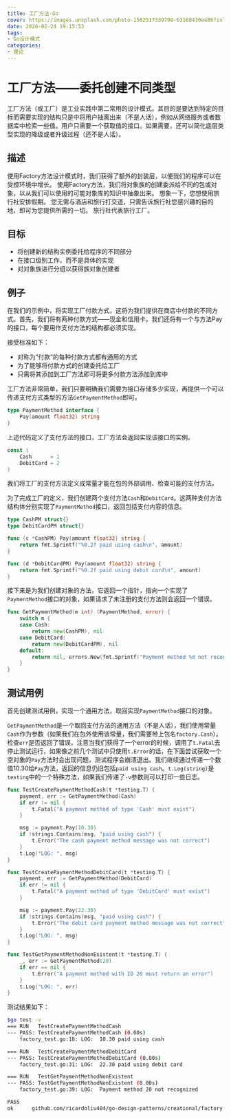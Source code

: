 ```yaml
---
title: 工厂方法-Go
cover: https://images.unsplash.com/photo-1582517339790-63168430ee86?ixlib=rb-1.2.1&ixid=eyJhcHBfaWQiOjEyMDd9&auto=format&fit=crop&w=1951&q=80
date: 2020-02-24 19:15:53
tags:
- Go设计模式
categories:
- 理论
---
```


# 工厂方法——委托创建不同类型

工厂方法（或工厂）是工业实践中第二常用的设计模式。其目的是要达到特定的目标而需要实现的结构只是中将用户抽离出来（不是人话），例如从网络服务或者数据库中检索一些值。用户只需要一个获取值的接口。如果需要，还可以简化底层类型实现的降级或者升级过程（还不是人话）。

## 描述

使用Factory方法设计模式时，我们获得了额外的封装层，以便我们的程序可以在受控环境中增长。 使用Factory方法，我们将对象族的创建委派给不同的包或对象，以从我们可以使用的可能对象库的知识中抽象出来。 想象一下，您想使用旅行社安排假期。 您无需与酒店和旅行打交道，只需告诉旅行社您感兴趣的目的地，即可为您提供所需的一切。 旅行社代表旅行工厂。

## 目标

- 将创建新的结构实例委托给程序的不同部分
- 在接口级别工作，而不是具体的实现
- 对对象族进行分组以获得族对象创建者

## 例子

在我们的示例中，将实现工厂付款方式，这将为我们提供在商店中付款的不同方式。首先，我们将有两种付款方式——现金和信用卡。我们还将有一个与方法Pay的接口，每个要用作支付方法的结构都必须实现。

接受标准如下：
- 对称为“付款”的每种付款方式都有通用的方式
- 为了能够将付款方式的创建委托给工厂
- 只需将其添加到工厂方法即可将更多付款方法添加到库中


工厂方法非常简单，我们只要明确我们需要为接口存储多少实现，再提供一个可以传递支付方式类型的方法`GetPaymentMethod`即可。

``` Go
type PaymentMethod interface {
	Pay(amount float32) string
}
```

上述代码定义了支付方法的接口，工厂方法会返回实现该接口的实例。

``` Go
const (
	Cash      = 1
	DebitCard = 2
)
```

我们将工厂的支付方法定义成常量才能在包的外部调用、检查可能的支付方法。

为了完成工厂的定义，我们创建两个支付方法`Cash`和`DebitCard`。这两种支付方法结构体分别实现了`PaymentMethod`接口，返回包括支付内容的信息。

``` Go
type CashPM struct{}
type DebitCardPM struct{}

func (c *CashPM) Pay(amount float32) string {
	return fmt.Sprintf("%0.2f paid using cash\n", amount)
}

func (d *DebitCardPM) Pay(amount float32) string {
	return fmt.Sprintf("%0.2f paid using debit card\n", amount)
}
```

接下来是为我们创建对象的方法，它返回一个指针，指向一个实现了`PaymentMethod`接口的对象，如果请求了未注册的支付方法则会返回一个错误。

``` Go
func GetPaymentMethod(m int) (PaymentMethod, error) {
	switch m {
	case Cash:
		return new(CashPM), nil
	case DebitCard:
		return new(DebitCardPM), nil
	default:
		return nil, errors.New(fmt.Sprintf("Payment method %d not recognized\n", m))
	}
}
```

## 测试用例

首先创建测试用例，实现一个通用方法，取回实现`PaymentMethod`接口的对象。

`GetPaymentMethod`是一个取回支付方法的通用方法（不是人话），我们使用常量`Cash`作为参数（如果我们在包外使用该常量，我们需要带上包名`factory.Cash`）。检查`err`是否返回了错误，注意当我们获得了一个error的时候，调用了`t.Fatal`去停止测试运行，如果像之前几个测试中只使用`t.Error`的话，在下面尝试获取一个空对象的`Pay`方法时会出现问题，测试程序会崩溃退出。我们继续通过传递一个数值10.30给`Pay`方法，返回的信息仍旧包括`paid using cash`。`t.Log(string)`是`testing`中的一个特殊方法，如果我们传递了`-v`参数则可以打印一些日志。

``` Go
func TestCreatePaymentMethodCash(t *testing.T) {
	payment, err := GetPaymentMethod(Cash)
	if err != nil {
		t.Fatal("A payment method of type 'Cash' must exist")
	}

	msg := payment.Pay(10.30)
	if !strings.Contains(msg, "paid using cash") {
		t.Error("The cash payment method message was not correct")
	}
	t.Log("LOG: ", msg)
}

func TestCreatePaymentMethodDebitCard(t *testing.T) {
	payment, err := GetPaymentMethod(DebitCard)
	if err != nil {
		t.Fatal("A payment method of type 'DebitCard' must exist")
	}

	msg := payment.Pay(22.30)
	if !strings.Contains(msg, "paid using cash") {
		t.Error("The debit card payment method message was not correct")
	}
	t.Log("LOG: ", msg)
}

func TestGetPaymentMethodNonExistent(t *testing.T) {
	_, err := GetPaymentMethod(20)
	if err == nil {
		t.Error("A payment method with ID 20 must return an error")
	}
	t.Log("LOG: ", err)
}
```

测试结果如下：

``` bash
$go test -v
=== RUN   TestCreatePaymentMethodCash
--- PASS: TestCreatePaymentMethodCash (0.00s)
    factory_test.go:18: LOG:  10.30 paid using cash

=== RUN   TestCreatePaymentMethodDebitCard
--- PASS: TestCreatePaymentMethodDebitCard (0.00s)
    factory_test.go:31: LOG:  22.30 paid using debit card

=== RUN   TestGetPaymentMethodNonExistent
--- PASS: TestGetPaymentMethodNonExistent (0.00s)
    factory_test.go:39: LOG:  Payment method 20 not recognized

PASS
ok      github.com/ricardoliu404/go-design-patterns/creational/factory  0.143s

```